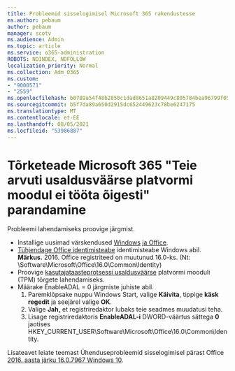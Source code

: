 ```yaml
---
title: Probleemid sisselogimisel Microsoft 365 rakendustesse
ms.author: pebaum
author: pebaum
manager: scotv
ms.audience: Admin
ms.topic: article
ms.service: o365-administration
ROBOTS: NOINDEX, NOFOLLOW
localization_priority: Normal
ms.collection: Adm_O365
ms.custom:
- "9000571"
- "2559"
ms.openlocfilehash: b0789a54f48b2850c1dad8651a8209449c805784bea96799f05e67c4bc43fdb0
ms.sourcegitcommit: b5f7da89a650d2915dc652449623c78be6247175
ms.translationtype: MT
ms.contentlocale: et-EE
ms.lasthandoff: 08/05/2021
ms.locfileid: "53986887"
---
```

# <a name="fixing-the-microsoft-365-apps-your-computers-trusted-platform-module-is-not-functioning-properly-message"></a>Tõrketeade Microsoft 365 "Teie arvuti usaldusväärse platvormi moodul ei tööta õigesti" parandamine

Probleemi lahendamiseks proovige järgmist.

- Installige uusimad värskendused [Windows](https://support.microsoft.com/help/4027667/windows-10-update) [ja Office](https://support.office.com/article/update-office-and-your-computer-with-microsoft-update-2ab296f3-7f03-43a2-8e50-46de917611c5).
- [Tühjendage Office identimisteabe](https://docs.microsoft.com/office/troubleshoot/office-suite-issues/another-account-already-signed-in#step-4-clear-cached-credentials-on-the-computer) identimisteabe Windows abil.<br/>
    **Märkus.** 2016. Office registriteed on muutunud 16.0-ks. (Nt: \Software\Microsoft\Office\16.0\Common\Identity\)
- Proovige [kasutajataasteprotsessi usaldusväärse](https://docs.microsoft.com/office365/troubleshoot/administration/connection-issue-when-sign-in-office-2016#symptom-2) platvormi mooduli (TPM) tõrgete lahendamiseks.
- Määrake EnableADAL = 0 järgmiste juhiste abil.  
    1. Paremklõpsake nuppu Windows Start, valige **Käivita**, tippige **käsk regedit** ja seejärel valige **OK**.
    2. Valige **Jah,** et registriredaktor lubaks teie seadmes muudatusi teha.
    3. Lisage registriredaktoris **EnableADAL-i** DWORD-väärtus sättega **0** jaotises HKEY_CURRENT_USER\Software\Microsoft\Office\16.0\Common\Identity.

Lisateavet leiate teemast Ühenduseprobleemid sisselogimisel pärast Office [2016. aasta järku 16.0.7967 Windows 10](https://docs.microsoft.com/office365/troubleshoot/administration/connection-issue-when-sign-in-office-2016).